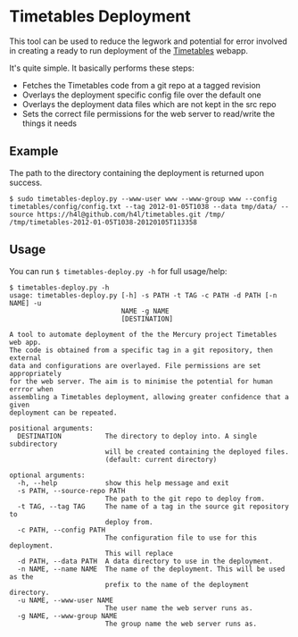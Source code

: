 # Timetables Deployment

This tool can be used to reduce the legwork and potential for error involved in creating a ready to run deployment of the [Timetables](https://github.com/ieb/timetables) webapp.

It's quite simple. It basically performs these steps:

* Fetches the Timetables code from a git repo at a tagged revision
* Overlays the deployment specific config file over the default one
* Overlays the deployment data files which are not kept in the src repo
* Sets the correct file permissions for the web server to read/write the things it needs

## Example

The path to the directory containing the deployment is returned upon success.

    $ sudo timetables-deploy.py --www-user www --www-group www --config timetables/config/config.txt --tag 2012-01-05T1038 --data tmp/data/ --source https://h4l@github.com/h4l/timetables.git /tmp/ 
    /tmp/timetables-2012-01-05T1038-20120105T113358

## Usage

You can run `$ timetables-deploy.py -h` for full usage/help:

    $ timetables-deploy.py -h
    usage: timetables-deploy.py [-h] -s PATH -t TAG -c PATH -d PATH [-n NAME] -u
                                NAME -g NAME
                                [DESTINATION]
    
    A tool to automate deployment of the the Mercury project Timetables web app.
    The code is obtained from a specific tag in a git repository, then external
    data and configurations are overlayed. File permissions are set appropriately
    for the web server. The aim is to minimise the potential for human errror when
    assembling a Timetables deployment, allowing greater confidence that a given
    deployment can be repeated.
    
    positional arguments:
      DESTINATION           The directory to deploy into. A single subdirectory
                            will be created containing the deployed files.
                            (default: current directory)
    
    optional arguments:
      -h, --help            show this help message and exit
      -s PATH, --source-repo PATH
                            The path to the git repo to deploy from.
      -t TAG, --tag TAG     The name of a tag in the source git repository to
                            deploy from.
      -c PATH, --config PATH
                            The configuration file to use for this deployment.
                            This will replace
      -d PATH, --data PATH  A data directory to use in the deployment.
      -n NAME, --name NAME  The name of the deployment. This will be used as the
                            prefix to the name of the deployment directory.
      -u NAME, --www-user NAME
                            The user name the web server runs as.
      -g NAME, --www-group NAME
                            The group name the web server runs as.

